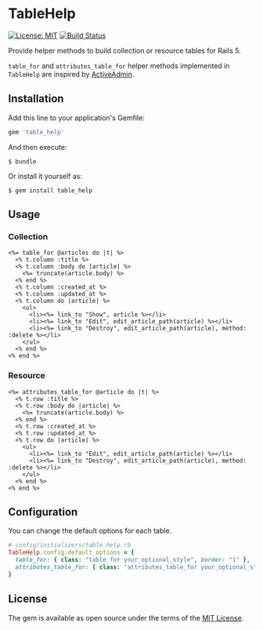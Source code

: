 # TableHelp

[![License: MIT](https://img.shields.io/badge/License-MIT-blue.svg)](https://opensource.org/licenses/MIT)
[![Build Status](https://travis-ci.org/yhirano55/table_help.svg?branch=master)](https://travis-ci.org/yhirano55/table_help)

Provide helper methods to build collection or resource tables for Rails 5.

`table_for` and `attributes_table_for` helper methods implemented in `TableHelp` are inspired by [ActiveAdmin](https://github.com/activeadmin/activeadmin).

## Installation

Add this line to your application's Gemfile:

```ruby
gem 'table_help'
```

And then execute:

    $ bundle

Or install it yourself as:

    $ gem install table_help

## Usage

### Collection

```html+erb
<%= table_for @articles do |t| %>
  <% t.column :title %>
  <% t.column :body do |article| %>
    <%= truncate(article.body) %>
  <% end %>
  <% t.column :created_at %>
  <% t.column :updated_at %>
  <% t.column do |article| %>
    <ul>
      <li><%= link_to "Show", article %></li>
      <li><%= link_to "Edit", edit_article_path(article) %></li>
      <li><%= link_to "Destroy", edit_article_path(article), method: :delete %></li>
    </ul>
  <% end %>
<% end %>
```

### Resource

```html+erb
<%= attributes_table_for @article do |t| %>
  <% t.row :title %>
  <% t.row :body do |article| %>
    <%= truncate(article.body) %>
  <% end %>
  <% t.row :created_at %>
  <% t.row :updated_at %>
  <% t.row do |article| %>
    <ul>
      <li><%= link_to "Edit", edit_article_path(article) %></li>
      <li><%= link_to "Destroy", edit_article_path(article), method: :delete %></li>
    </ul>
  <% end %>
<% end %>
```

## Configuration

You can change the default options for each table.

```ruby
# config/initializers/table_help.rb
TableHelp.config.default_options = {
  table_for: { class: "table_for your_optional_style", border: "1" },
  attributes_table_for: { class: "attributes_table_for your_optional_style", border: "0" },
}
```

## License

The gem is available as open source under the terms of the [MIT License](http://opensource.org/licenses/MIT).
